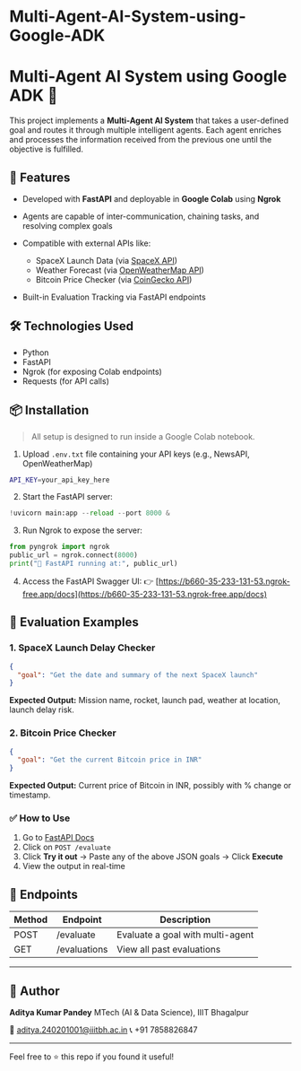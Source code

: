 # Multi-Agent-AI-System-using-Google-ADK

# Multi-Agent AI System using Google ADK 🚀

This project implements a **Multi-Agent AI System** that takes a user-defined goal and routes it through multiple intelligent agents. Each agent enriches and processes the information received from the previous one until the objective is fulfilled.

## 🌟 Features

* Developed with **FastAPI** and deployable in **Google Colab** using **Ngrok**
* Agents are capable of inter-communication, chaining tasks, and resolving complex goals
* Compatible with external APIs like:

  * SpaceX Launch Data (via [SpaceX API](https://github.com/r-spacex/SpaceX-API))
  * Weather Forecast (via [OpenWeatherMap API](https://openweathermap.org/api))
  * Bitcoin Price Checker (via [CoinGecko API](https://www.coingecko.com/))
* Built-in Evaluation Tracking via FastAPI endpoints

## 🛠 Technologies Used

* Python
* FastAPI
* Ngrok (for exposing Colab endpoints)
* Requests (for API calls)

## 📦 Installation

> All setup is designed to run inside a Google Colab notebook.

1. Upload `.env.txt` file containing your API keys (e.g., NewsAPI, OpenWeatherMap)

```bash
API_KEY=your_api_key_here
```

2. Start the FastAPI server:

```python
!uvicorn main:app --reload --port 8000 &
```

3. Run Ngrok to expose the server:

```python
from pyngrok import ngrok
public_url = ngrok.connect(8000)
print("🚀 FastAPI running at:", public_url)
```

4. Access the FastAPI Swagger UI:
   👉 [https://b660-35-233-131-53.ngrok-free.app/docs](https://b660-35-233-131-53.ngrok-free.app/docs)

## 🧪 Evaluation Examples

### 1. SpaceX Launch Delay Checker

```json
{
  "goal": "Get the date and summary of the next SpaceX launch"
}
```

**Expected Output:** Mission name, rocket, launch pad, weather at location, launch delay risk.

### 2. Bitcoin Price Checker

```json
{
  "goal": "Get the current Bitcoin price in INR"
}
```

**Expected Output:** Current price of Bitcoin in INR, possibly with % change or timestamp.

### ✅ How to Use

1. Go to [FastAPI Docs](https://b660-35-233-131-53.ngrok-free.app/docs)
2. Click on `POST /evaluate`
3. Click **Try it out** → Paste any of the above JSON goals → Click **Execute**
4. View the output in real-time

## 📂 Endpoints

| Method | Endpoint     | Description                      |
| ------ | ------------ | -------------------------------- |
| POST   | /evaluate    | Evaluate a goal with multi-agent |
| GET    | /evaluations | View all past evaluations        |

---

## 👤 Author

**Aditya Kumar Pandey**
MTech (AI & Data Science), IIIT Bhagalpur

📧 [aditya.240201001@iiitbh.ac.in](mailto:aditya.240201001@iiitbh.ac.in)
📞 +91 7858826847

---

Feel free to ⭐️ this repo if you found it useful!
